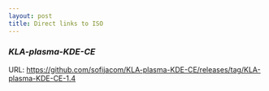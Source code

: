```yaml
---
layout: post
title: Direct links to ISO
---
```



### _KLA-plasma-KDE-CE_

URL: <https://github.com/sofijacom/KLA-plasma-KDE-CE/releases/tag/KLA-plasma-KDE-CE-1.4>

